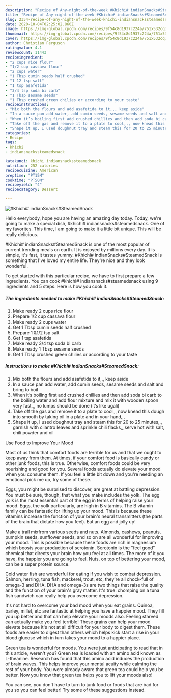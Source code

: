 ```yaml
---
description: "Recipe of Any-night-of-the-week #Khichi# indianSnacks#SteamedSnack"
title: "Recipe of Any-night-of-the-week #Khichi# indianSnacks#SteamedSnack"
slug: 2354-recipe-of-any-night-of-the-week-khichi-indiansnackssteamedsnack
date: 2020-10-04T02:25:02.860Z
image: https://img-global.cpcdn.com/recipes/9f54c8d1937c224a/751x532cq70/khichi-indiansnackssteamedsnack-recipe-main-photo.jpg
thumbnail: https://img-global.cpcdn.com/recipes/9f54c8d1937c224a/751x532cq70/khichi-indiansnackssteamedsnack-recipe-main-photo.jpg
cover: https://img-global.cpcdn.com/recipes/9f54c8d1937c224a/751x532cq70/khichi-indiansnackssteamedsnack-recipe-main-photo.jpg
author: Christian Ferguson
ratingvalue: 4.1
reviewcount: 11443
recipeingredient:
- "2 cups rice flour"
- "1/2 cup cassava flour"
- "2 cups water"
- "1 Tbsp cumin seeds half crushed"
- "1 12 tsp salt"
- "1 tsp asafetida"
- "3/4 tsp soda bi carb"
- "1 Tbsp sesame seeds"
- "1 Tbsp crushed green chilies or according to your taste"
recipeinstructions:
- "Mix both the flours and add asafetida to it,,, keep aside"
- "In a sauce pan add water, add cumin seeds, sesame seeds and salt and bring to boil"
- "When it’s boiling first add crushed chillies and then add soda bi carb to the boiling water and add flour mixture and mix it with wooden spoon very fast,,, no lumps should be done (it’s like ugali)"
- "Take off the gas and remove it to a plate to cool,,, now knead this dough into smooth by taking oil in a plate and in your hand,,,"
- "Shape it up, I used doughnut tray and steam this for 20 to 25 minutes,,, garnish with cilantro leaves and sprinkle chili flacks,,,serve hot with salt, chili powder and oil"
categories:
- Recipe
tags:
- khichi
- indiansnackssteamedsnack

katakunci: khichi indiansnackssteamedsnack 
nutrition: 252 calories
recipecuisine: American
preptime: "PT15M"
cooktime: "PT50M"
recipeyield: "4"
recipecategory: Dessert

---
```



![#Khichi# indianSnacks#SteamedSnack](https://img-global.cpcdn.com/recipes/9f54c8d1937c224a/751x532cq70/khichi-indiansnackssteamedsnack-recipe-main-photo.jpg)

Hello everybody, hope you are having an amazing day today. Today, we're going to make a special dish, #khichi# indiansnacks#steamedsnack. One of my favorites. This time, I am going to make it a little bit unique. This will be really delicious.



#Khichi# indianSnacks#SteamedSnack is one of the most popular of current trending meals on earth. It is enjoyed by millions every day. It is simple, it's fast, it tastes yummy. #Khichi# indianSnacks#SteamedSnack is something that I've loved my entire life. They're nice and they look wonderful.


To get started with this particular recipe, we have to first prepare a few ingredients. You can cook #khichi# indiansnacks#steamedsnack using 9 ingredients and 5 steps. Here is how you cook it.

<!--inarticleads1-->

##### The ingredients needed to make #Khichi# indianSnacks#SteamedSnack:

1. Make ready 2 cups rice flour
1. Prepare 1/2 cup cassava flour
1. Make ready 2 cups water
1. Get 1 Tbsp cumin seeds half crushed
1. Prepare 1 &amp;1/2 tsp salt
1. Get 1 tsp asafetida
1. Make ready 3/4 tsp soda bi carb
1. Make ready 1 Tbsp sesame seeds
1. Get 1 Tbsp crushed green chilies or according to your taste




<!--inarticleads2-->

##### Instructions to make #Khichi# indianSnacks#SteamedSnack:

1. Mix both the flours and add asafetida to it,,, keep aside
1. In a sauce pan add water, add cumin seeds, sesame seeds and salt and bring to boil
1. When it’s boiling first add crushed chillies and then add soda bi carb to the boiling water and add flour mixture and mix it with wooden spoon very fast,,, no lumps should be done (it’s like ugali)
1. Take off the gas and remove it to a plate to cool,,, now knead this dough into smooth by taking oil in a plate and in your hand,,,
1. Shape it up, I used doughnut tray and steam this for 20 to 25 minutes,,, garnish with cilantro leaves and sprinkle chili flacks,,,serve hot with salt, chili powder and oil




Use Food to Improve Your Mood


Most of us think that comfort foods are terrible for us and that we ought to keep away from them. At times, if your comfort food is basically candy or other junk foods, this is true. Otherwise, comfort foods could be very nourishing and good for you. Several foods actually do elevate your mood when you consume them. If you feel a little bit down and you're needing an emotional pick me up, try some of these.

Eggs, you might be surprised to discover, are great at battling depression. You must be sure, though, that what you make includes the yolk. The egg yolk is the most essential part of the egg in terms of helping raise your mood. Eggs, the yolk particularly, are high in B vitamins. The B vitamin family can be fantastic for lifting up your mood. This is because these vitamins increase the function of your brain's neural transmitters (the parts of the brain that dictate how you feel). Eat an egg and jolly up!

Make a trail mixfrom various seeds and nuts. Almonds, cashews, peanuts, pumpkin seeds, sunflower seeds, and so on are all wonderful for improving your mood. This is possible because these foods are rich in magnesium which boosts your production of serotonin. Serotonin is the "feel good" chemical that directs your brain how you feel at all times. The more of it you have, the happier you are going to feel. Nuts, on top of bettering your mood, can be a super protein source.

Cold water fish are wonderful for eating if you wish to combat depression. Salmon, herring, tuna fish, mackerel, trout, etc, they're all chock-full of omega-3 and DHA. DHA and omega-3s are two things that raise the quality and the function of your brain's gray matter. It's true: chomping on a tuna fish sandwich can really help you overcome depression. 

It's not hard to overcome your bad mood when you eat grains. Quinoa, barley, millet, etc are fantastic at helping you have a happier mood. They fill you up better and that can help elevate your moods also. Feeling starved can actually make you feel terrible! These grains can help your mood elevate because it's not at all difficult for your body to digest them. These foods are easier to digest than others which helps kick start a rise in your blood glucose which in turn takes your mood to a happier place.

Green tea is wonderful for moods. You were just anticipating to read that in this article, weren't you? Green tea is loaded with an amino acid known as L-theanine. Research has found that this amino acid induces the production of brain waves. This helps improve your mental acuity while calming the rest of your body. You were already aware that green tea could help you be better. Now you know that green tea helps you to lift your moods also!

You can see, you don't have to turn to junk food or foods that are bad for you so you can feel better! Try  some  of  these  suggestions  instead.

